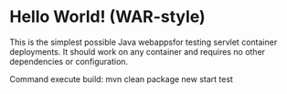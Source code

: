 Hello World! (WAR-style)
===============

This is the simplest possible Java webappsfor testing servlet  container deployments.  It should work on any container and requires no other dependencies or configuration.

Command execute  build:
mvn clean package
new start
test
